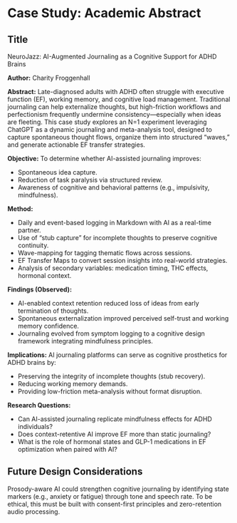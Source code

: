 # Case Study: Academic Abstract

## Title
NeuroJazz: AI-Augmented Journaling as a Cognitive Support for ADHD Brains

**Author:** Charity Froggenhall

**Abstract:**
Late-diagnosed adults with ADHD often struggle with executive function (EF), working memory, and cognitive load management. Traditional journaling can help externalize thoughts, but high-friction workflows and perfectionism frequently undermine consistency—especially when ideas are fleeting. This case study explores an N=1 experiment leveraging ChatGPT as a dynamic journaling and meta-analysis tool, designed to capture spontaneous thought flows, organize them into structured “waves,” and generate actionable EF transfer strategies.

**Objective:**
To determine whether AI-assisted journaling improves:
- Spontaneous idea capture.
- Reduction of task paralysis via structured review.
- Awareness of cognitive and behavioral patterns (e.g., impulsivity, mindfulness).

**Method:**
- Daily and event-based logging in Markdown with AI as a real-time partner.
- Use of “stub capture” for incomplete thoughts to preserve cognitive continuity.
- Wave-mapping for tagging thematic flows across sessions.
- EF Transfer Maps to convert session insights into real-world strategies.
- Analysis of secondary variables: medication timing, THC effects, hormonal context.

**Findings (Observed):**
- AI-enabled context retention reduced loss of ideas from early termination of thoughts.
- Spontaneous externalization improved perceived self-trust and working memory confidence.
- Journaling evolved from symptom logging to a cognitive design framework integrating mindfulness principles.

**Implications:**
AI journaling platforms can serve as cognitive prosthetics for ADHD brains by:
- Preserving the integrity of incomplete thoughts (stub recovery).
- Reducing working memory demands.
- Providing low-friction meta-analysis without format disruption.

**Research Questions:**
- Can AI-assisted journaling replicate mindfulness effects for ADHD individuals?
- Does context-retentive AI improve EF more than static journaling?
- What is the role of hormonal states and GLP-1 medications in EF optimization when paired with AI?


## Future Design Considerations
Prosody-aware AI could strengthen cognitive journaling by identifying state markers (e.g., anxiety or fatigue) through tone and speech rate. To be ethical, this must be built with consent-first principles and zero-retention audio processing.
